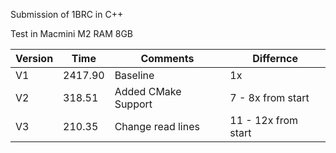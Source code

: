 Submission of 1BRC in C++ 

Test in Macmini M2 RAM 8GB

Version  | Time | Comments | Differnce
------------- | ------------- | ------------- | -------------
V1  | 2417.90 | Baseline | 1x
V2  | 318.51 | Added CMake Support | 7 - 8x from start
V3  | 210.35 | Change read lines | 11 - 12x from start 